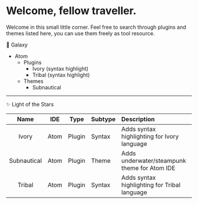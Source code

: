 # Welcome, fellow traveller.
Welcome in this small little corner. Feel free to search through plugins and themes listed here,
you can use them freely as tool resource.

🌌 Galaxy

- Atom
  - Plugins
    - Ivory (syntax highlight)
    - Tribal (syntax highlight)
  - Themes
    - Subnautical

---
✨ Light of the Stars

| Name        |  IDE |  Type  | Subtype |                 Description                  | Status |                                       Link                                       |
|:-----------:|:----:|:------:|:--------|:---------------------------------------------|:------:|:--------------------------------------------------------------------------------:|
| Ivory       | Atom | Plugin | Syntax  | Adds syntax highlighting for Ivory language  |   🟩   |                                       None                                       |
| Subnautical | Atom | Plugin |  Theme  | Adds underwater/steampunk theme for Atom IDE |   🟩   |                                       None                                       |
| Tribal      | Atom | Plugin | Syntax  | Adds syntax highlighting for Tribal language |   🟩   | [None](https://github.com/Toma400/IDE-plugins/tree/a_dream/Atom/language-tribal) |

